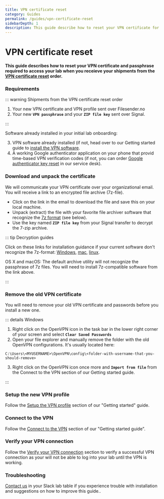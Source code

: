 ```yaml
---
title: VPN certificate reset
category: Guides
permalink: /guides/vpn-certificate-reset
sidebarDepth: 1
description: This guide describe how to reset your VPN certificate for HUNT Cloud.
---
```


# VPN certificate reset

**This guide describes how to reset your VPN certificate and passphrase required to access your lab when you receieve your shipments from the [VPN certificate reset](/service-desk/user-orders/#vpn-certificate-reset) order.**

### Requirements

::: warning Shipments from the VPN certificate reset order 

1. Your new VPN certificate and VPN profile sent over Filesender.no
2. Your new **`VPN passphrase`** and your **`ZIP file key`** sent over Signal.

:::

Software already installed in your initial lab onboarding: 

3. VPN software already installed (if not, head over to our Getting started guide to [install the VPN software](/getting-started/configure-vpn/#_2-1-install-the-vpn-software).
4. A working Google authenticator application on your phone that provid time-based VPN verification codes (if not, you can order [Google authenticator key reset](/service-desk/user-orders/#google-authenticator-key-reset) in our service desk).

### Download and unpack the certificate

We will communicate your VPN certificate over your organizational email. You will receive a link to an encrypted file archive (7z-file).

- Click on the link in the email to download the file and save this on your local machine.
- Unpack (extract) the file with your favorite file archiver software that recognize the [7z format](https://docs.hdc.ntnu.no/working-in-your-lab/transfer-tools/7z/) (see below).
- Use the key named **`ZIP file key`** from your Signal transfer to decrypt the 7-zip archive.

::: tip Decryption guides

Click on these links for installation guidance if your current software don't recognize the 7z-format: [Windows](https://docs.hdc.ntnu.no/working-in-your-lab/transfer-tools/7z/#windows), [mac](https://docs.hdc.ntnu.no/working-in-your-lab/transfer-tools/7z/#mac-os-x), [linux](https://www.google.no/search?q=unpack+7z+linux).

OS X and macOS: The default archive utility will not recognize the passphrase of 7z files. You will need to install 7z-compatible software from the link above.

:::

### Remove the old VPN certificate

You will need to remove your old VPN certificate and passwords before you install a new one. 

::: details Windows 

1. Right click on the OpenVPN icon in the task bar in the lower right corner of your screen and select **`Clear Saved Passwords`** 
2. Open your file explorer and manually remove the folder with the old OpenVPN configurations. It's usually located here: 

```
C:\Users\<MYUSERNAME>\OpenVPN\config\<folder-with-username-that-you-should-remove>
```

3. Right click on the OpenVPN icon once more and **`Import from file`** from the Connect to the VPN section of our Getting started guide.

:::

### Setup the new VPN profile

Follow the [Setup the VPN profile](/getting-started/configure-vpn/#_2-2-setup-the-vpn-profile) section of our "Getting started" guide. 

### Connect to the VPN

Follow the [Connect to the VPN](http://localhost:8080/getting-started/configure-vpn/#_2-3-connect-to-the-vpn) section of our "Getting started guide". 

### Verify your VPN connection

Follow the [Verify your VPN connection](http://localhost:8080/getting-started/configure-vpn/#_2-4-verify-your-vpn-connection) section to verify a successful VPN connection as your will not be able to log into your lab until the VPN is working.

### Troubleshooting

[Contact us](/contact) in your Slack lab table if you experience trouble with installation and suggestions on how to improve this guide..



